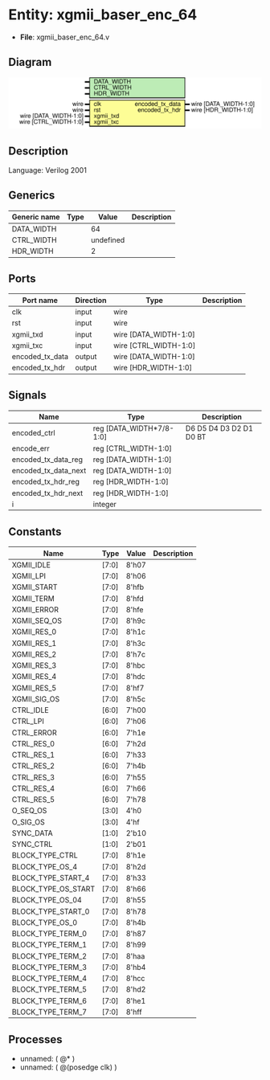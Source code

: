 # Entity: xgmii_baser_enc_64

- **File**: xgmii_baser_enc_64.v
## Diagram

![Diagram](xgmii_baser_enc_64.svg "Diagram")
## Description

Language: Verilog 2001
 
## Generics

| Generic name | Type | Value     | Description |
| ------------ | ---- | --------- | ----------- |
| DATA_WIDTH   |      | 64        |             |
| CTRL_WIDTH   |      | undefined |             |
| HDR_WIDTH    |      | 2         |             |
## Ports

| Port name       | Direction | Type                  | Description |
| --------------- | --------- | --------------------- | ----------- |
| clk             | input     | wire                  |             |
| rst             | input     | wire                  |             |
| xgmii_txd       | input     | wire [DATA_WIDTH-1:0] |             |
| xgmii_txc       | input     | wire [CTRL_WIDTH-1:0] |             |
| encoded_tx_data | output    | wire [DATA_WIDTH-1:0] |             |
| encoded_tx_hdr  | output    | wire [HDR_WIDTH-1:0]  |             |
## Signals

| Name                 | Type                     | Description              |
| -------------------- | ------------------------ | ------------------------ |
| encoded_ctrl         | reg [DATA_WIDTH*7/8-1:0] | D6 D5 D4 D3 D2 D1 D0 BT  |
| encode_err           | reg [CTRL_WIDTH-1:0]     |                          |
| encoded_tx_data_reg  | reg [DATA_WIDTH-1:0]     |                          |
| encoded_tx_data_next | reg [DATA_WIDTH-1:0]     |                          |
| encoded_tx_hdr_reg   | reg [HDR_WIDTH-1:0]      |                          |
| encoded_tx_hdr_next  | reg [HDR_WIDTH-1:0]      |                          |
| i                    | integer                  |                          |
## Constants

| Name                | Type  | Value | Description |
| ------------------- | ----- | ----- | ----------- |
| XGMII_IDLE          | [7:0] | 8'h07 |             |
| XGMII_LPI           | [7:0] | 8'h06 |             |
| XGMII_START         | [7:0] | 8'hfb |             |
| XGMII_TERM          | [7:0] | 8'hfd |             |
| XGMII_ERROR         | [7:0] | 8'hfe |             |
| XGMII_SEQ_OS        | [7:0] | 8'h9c |             |
| XGMII_RES_0         | [7:0] | 8'h1c |             |
| XGMII_RES_1         | [7:0] | 8'h3c |             |
| XGMII_RES_2         | [7:0] | 8'h7c |             |
| XGMII_RES_3         | [7:0] | 8'hbc |             |
| XGMII_RES_4         | [7:0] | 8'hdc |             |
| XGMII_RES_5         | [7:0] | 8'hf7 |             |
| XGMII_SIG_OS        | [7:0] | 8'h5c |             |
| CTRL_IDLE           | [6:0] | 7'h00 |             |
| CTRL_LPI            | [6:0] | 7'h06 |             |
| CTRL_ERROR          | [6:0] | 7'h1e |             |
| CTRL_RES_0          | [6:0] | 7'h2d |             |
| CTRL_RES_1          | [6:0] | 7'h33 |             |
| CTRL_RES_2          | [6:0] | 7'h4b |             |
| CTRL_RES_3          | [6:0] | 7'h55 |             |
| CTRL_RES_4          | [6:0] | 7'h66 |             |
| CTRL_RES_5          | [6:0] | 7'h78 |             |
| O_SEQ_OS            | [3:0] | 4'h0  |             |
| O_SIG_OS            | [3:0] | 4'hf  |             |
| SYNC_DATA           | [1:0] | 2'b10 |             |
| SYNC_CTRL           | [1:0] | 2'b01 |             |
| BLOCK_TYPE_CTRL     | [7:0] | 8'h1e |             |
| BLOCK_TYPE_OS_4     | [7:0] | 8'h2d |             |
| BLOCK_TYPE_START_4  | [7:0] | 8'h33 |             |
| BLOCK_TYPE_OS_START | [7:0] | 8'h66 |             |
| BLOCK_TYPE_OS_04    | [7:0] | 8'h55 |             |
| BLOCK_TYPE_START_0  | [7:0] | 8'h78 |             |
| BLOCK_TYPE_OS_0     | [7:0] | 8'h4b |             |
| BLOCK_TYPE_TERM_0   | [7:0] | 8'h87 |             |
| BLOCK_TYPE_TERM_1   | [7:0] | 8'h99 |             |
| BLOCK_TYPE_TERM_2   | [7:0] | 8'haa |             |
| BLOCK_TYPE_TERM_3   | [7:0] | 8'hb4 |             |
| BLOCK_TYPE_TERM_4   | [7:0] | 8'hcc |             |
| BLOCK_TYPE_TERM_5   | [7:0] | 8'hd2 |             |
| BLOCK_TYPE_TERM_6   | [7:0] | 8'he1 |             |
| BLOCK_TYPE_TERM_7   | [7:0] | 8'hff |             |
## Processes
- unnamed: ( @* )
- unnamed: ( @(posedge clk) )

